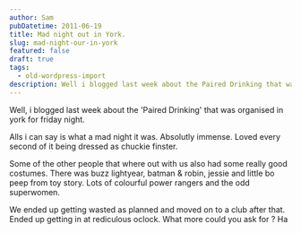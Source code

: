 ```yaml
---
author: Sam
pubDatetime: 2011-06-19
title: Mad night out in York.
slug: mad-night-our-in-york
featured: false
draft: true
tags:
  - old-wordpress-import
description: Well i blogged last week about the Paired Drinking that was organised in york for friday night
---
```


Well, i blogged last week about the 'Paired Drinking' that was organised in york for friday night. 

Alls i can say is what a mad night it was. Absolutly immense. Loved every second of it being dressed as chuckie finster. 

Some of the other people that where out with us also had some really good costumes. There was buzz lightyear, batman & robin, jessie and little bo peep from toy story. Lots of colourful power rangers and the odd superwomen. 

We ended up getting wasted as planned and moved on to a club after that. Ended up getting in at rediculous oclock. What more could you ask for ?
Ha
